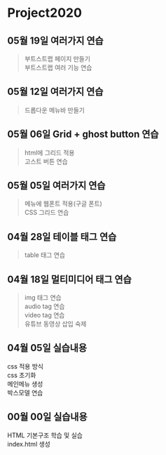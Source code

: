# Project2020

## 05월 19일 여러가지 연습
> 부트스트랩 페이지 만들기<br />
> 부트스트랩 여러 기능 연습


## 05월 12일 여러가지 연습
> 드롭다운 메뉴바 만들기<br />

## 05월 06일 Grid + ghost button 연습
> html에 그리드 적용<br />
  고스트 버튼 연습

## 05월 05일 여러가지 연습
> 메뉴에 웹폰트 적용(구글 폰트)<br />
  CSS 그리드 연습

## 04월 28일 테이블 태그 연습
> table 태그 연습 <br />

## 04월 18일 멀티미디어 태그 연습
> img 태그 연습 <br />
  audio tag 연습 <br />
  video tag 연습 <br />
  유튜브 동영상 삽입 숙제

## 04월 05일 실습내용
  css 적용 방식<br>
  css 초기화<br>
  메인메뉴 생성<br>
  박스모델 연습

## 00월 00일 실습내용
 HTML 기본구조 학습 및 실습<br />
  index.html 생성